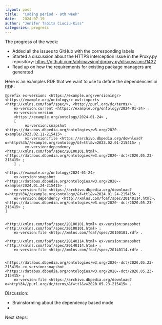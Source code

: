 ```yaml
---
layout: post
title:  "Coding period - 8th week"
date:   2024-07-19
author: "Jenifer Tabita Ciuciu-Kiss"	
categories: progress
---
```



The progress of the week:
- Added all the issues to GitHub with the corresponding labels
- Started a discussion about the HTTPS interception issue in the Proxy.py repository: https://github.com/abhinavsingh/proxy.py/discussions/1432
- Read up on how the requirements for existing package managers are generated

Here is an examples RDF that we want to use to define the dependencies in RDF:

```
@prefix ex-version: <https://example.org/versioning/>
<https://example.org/ontology/> owl:imports <http://xmlns.com/foaf/spec/>, <http://purl.org/dc/terms/> ;
    ex-version:current <https://example.org/ontology/2024-01-24> ;
    ex-version:version
    <https://example.org/ontology/2024-01-24> ,
    [
         ex-version:snapshot <https://databus.dbpedia.org/ontologies/w3.org/2020--example/2023.02.11-215415> ;
         ex-version:file <https://archivo.dbpedia.org/download?o=https%3A//example.org/ontology/&f=ttl&v=2023.02.01-215415> ;
         ex-version:dependency <http://xmlns.com/foaf/spec/20100101.html>, <https://databus.dbpedia.org/ontologies/w3.org/2020--dct/2020.05.23-215415> ;
    ] .
    
<https://example.org/ontology/2024-01-24>
    ex-version:snapshot <https://databus.dbpedia.org/ontologies/w3.org/2020--example/2024.01.24-215415> ;
    ex-version:file <https://archivo.dbpedia.org/download?o=https%3A//example.org/ontology/&f=ttl&v=2024.01.24-215415> ;
    ex-version:dependency <http://xmlns.com/foaf/spec/20140114.html>, <https://databus.dbpedia.org/ontologies/w3.org/2020--dct/2020.05.23-215415> ;
]
    

<http://xmlns.com/foaf/spec/20100101.html> ex-version:snapshot <http://xmlns.com/foaf/spec/20100101.html> ;
    ex-version:file <http://xmlns.com/foaf/spec/20100101.rdf> .
         
<http://xmlns.com/foaf/spec/20140114.html> ex-version:snapshot <http://xmlns.com/foaf/spec/20140114.html> ;
    ex-version:file <http://xmlns.com/foaf/spec/20140114.rdf> .
    

<https://databus.dbpedia.org/ontologies/w3.org/2020--dct/2020.05.23-215415> ex-version:snapshot <https://databus.dbpedia.org/ontologies/w3.org/2020--dct/2020.05.23-215415> ;
    ex-version:file <https://archivo.dbpedia.org/download?o=http%3A//purl.org/dc/terms/&f=ttl&v=2020.05.23-215415> .

```


Discussion:
- Brainstorming about the dependency based mode
- 


Next steps:

